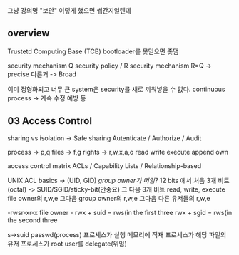 그냥 강의명 "보안" 이렇게 했으면 씹간지일텐데

## overview
Trustetd Computing Base (TCB)
bootloader를 못믿으면 좃댐

security mechanism
Q security policy / R security mechanism
R=Q -> precise
다른거 -> Broad

이미 정형화되고 너무 큰 system은 security를 새로 끼워넣을 수 없다.
continuous  process -> 계속 수정 예방 등

## 03 Access Control
sharing vs isolation -> Safe sharing
Autenticate / Authorize / Audit

process -> p,q
files -> f,g
rights -> r,w,x,a,o read write execute append own

access control matrix
ACLs / Capability Lists / Relationship-based

UNIX ACL basics -> (UID, GID)
*group owner가 머임?*
12 bits 에서 처음 3개 비트(octal) -> SUID/SGID/sticky-bit(안중요)
그 다음 3개 비트 read, write, execute
file owner의 r,w,e 그다음 group owner의 r,w,e 그다음 다른 유저들의 r,w,e

-rwsr-xr-x
file owner - 
rwx + suid = rws(in the first three
rwx + sgid = rws(in the second three

s->suid
passwd(process) 프로세스가 실행 메모리에 적재
프로세스가 해당 파일의 유저
프로세스가 root user를 delegate(위임)